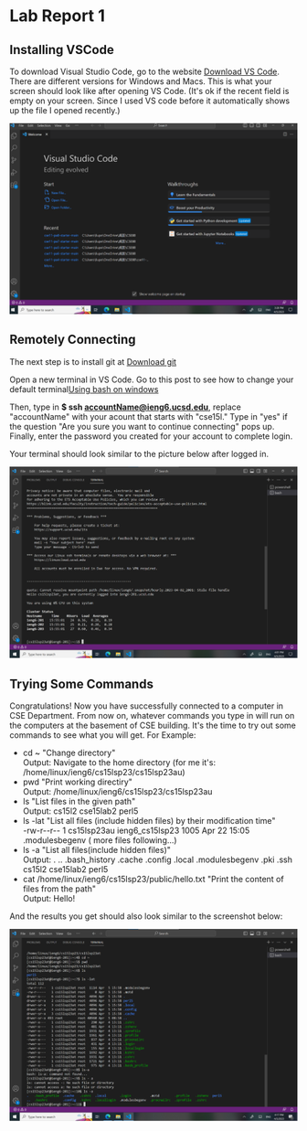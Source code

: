 # Lab Report 1
## Installing VSCode

To download Visual Studio Code, go to the website [Download VS Code](https://code.visualstudio.com/). There are different versions for Windows and Macs. This is what your screen should look like after opening VS Code. (It's ok if the recent field is empty on your screen. Since I used VS code before it automatically shows up the file I opened recently.)


![Image](Screenshot1.png)



## Remotely Connecting
The next step is to install git at [Download git](https://gitforwindows.org/) 

Open a new terminal in VS Code. Go to this post to see how to change your default terminal[Using bash on windows](https://stackoverflow.com/questions/42606837/how-do-i-use-bash-on-windows-from-the-visual-studio-code-integrated-terminal/50527994#50527994)

Then, type in **$ ssh accountName@ieng6.ucsd.edu**, replace "accountName" with your acount that starts with "cse15l." Type in "yes" if the question "Are you sure you want to continue connecting" pops up. Finally, enter the password you created for your account to complete login.

Your terminal should look similar to the picture below after logged in.


![Image](Screenshot2.png)




## Trying Some Commands
Congratulations! Now you have successfully connected to a computer in CSE Department. From now on, whatever commands you type in will run on the computers at the basement of CSE building. It's the time to try out some commands to see what you will get. For Example:
* cd ~    "Change directory" <br>
Output: Navigate to the home directory (for me it's: /home/linux/ieng6/cs15lsp23/cs15lsp23au)
* pwd    "Print working directiry"<br>
Output: /home/linux/ieng6/cs15lsp23/cs15lsp23au
* ls  "List files in the given path" <br>
Output: cs15l2  cse15lab2  perl5
* ls -lat   "List all files (include hidden files) by their modification time" <br>
-rw-r--r--   1 cs15lsp23au ieng6_cs15lsp23  1005 Apr 22 15:05 .modulesbegenv ( more files following...)
* ls -a  "List all files(include hidden files)" <br>
Output: .  ..  .bash_history  .cache  .config  .local  .modulesbegenv  .pki  .ssh  cs15l2  cse15lab2  perl5
* cat /home/linux/ieng6/cs15lsp23/public/hello.txt "Print the content of files from the path"<br>
Output: Hello!

And the results you get should also look similar to the screenshot below:


![Image](Screenshot3.png)
